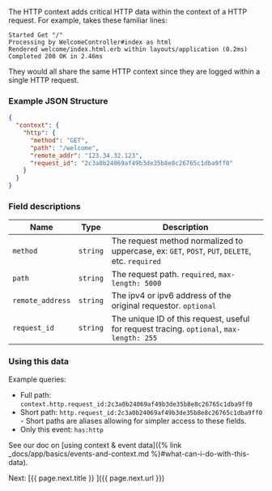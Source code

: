 The HTTP context adds critical HTTP data within the context of a HTTP request. For example,
takes these familiar lines:

```
Started Get "/"
Processing by WelcomeController#index as html
Rendered welcome/index.html.erb within layouts/application (0.2ms)
Completed 200 OK in 2.46ms
```

They would all share the same HTTP context since they are logged within a single HTTP request.


### Example JSON Structure

```json
{
  "context": {
    "http": {
      "method": "GET",
      "path": "/welcome",
      "remote_addr": "123.34.32.123",
      "request_id": "2c3a0b24069af49b3de35b8e8c26765c1dba9ff0"
    }
  }
}
```


### Field descriptions

Name | Type | Description
-----|------|------------
`method` | `string` | The request method normalized to uppercase, ex: `GET`, `POST`, `PUT`, `DELETE`, etc. `required`
`path` | `string` | The request path. `required`, `max-length: 5000`
`remote_address` | `string` | The ipv4 or ipv6 address of the original requestor. `optional`
`request_id` | `string` | The unique ID of this request, useful for request tracing. `optional`, `max-length: 255`


### Using this data

Example queries:

* Full path: `context.http.request_id:2c3a0b24069af49b3de35b8e8c26765c1dba9ff0`
* Short path: `http.request_id:2c3a0b24069af49b3de35b8e8c26765c1dba9ff0` - Short paths are aliases allowing for simpler access to these fields.
* Only this event: `has:http`

See our doc on [using context & event data]({% link _docs/app/basics/events-and-context.md %}#what-can-i-do-with-this-data).


<div class="next">
  Next: [{{ page.next.title }} <i class="fa fa-arrow-circle-right" aria-hidden="true"></i>]({{ page.next.url }})
</div>